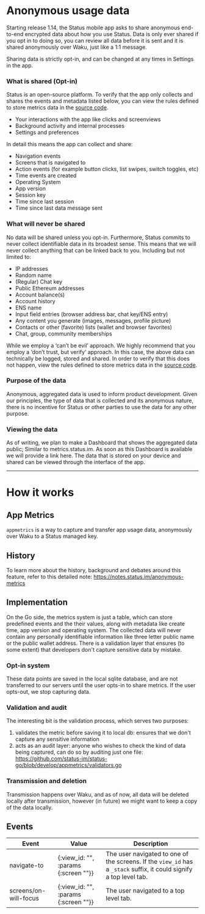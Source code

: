 
# Anonymous usage data
Starting release 1.14, the Status mobile app asks to share anonymous end-to-end encrypted data about how you use Status. Data is only ever shared if you opt in to doing so, you can review all data before it is sent and it is shared anonymously over Waku, just like a 1:1 message.

Sharing data is strictly opt-in, and can be changed at any times in Settings in the app.

### What is shared (Opt-in)
Status is an open-source platform. To verify that the app only collects and shares the events and metadata listed below, you can view the rules defined to store metrics data in the [source code](https://github.com/status-im/status-go/blob/develop/appmetrics/validators.go).

- Your interactions with the app like clicks and screenviews
- Background activity and internal processes
- Settings and preferences

In detail this means the app can collect and share:
- Navigation events
- Screens that is navigated to
- Action events (for example button clicks, list swipes, switch toggles, etc)
- Time events are created
- Operating System
- App version
- Session key
- Time since last session
- Time since last data message sent

### What will never be shared
No data will be shared unless you opt-in. Furthermore, Status commits to never collect identifiable data in its broadest sense. This means that we will never collect anything that can be linked back to you. Including but not limited to:
- IP addresses
- Random name
- (Regular) Chat key
- Public Ethereum addresses
- Account balance(s)
- Account history
- ENS name
- Input field entries (browser address bar, chat key/ENS entry)
- Any content you generate (images, messages, profile picture)
- Contacts or other (favorite) lists (wallet and browser favorites)
- Chat, group, community memberships

While we employ a ‘can’t be evil’ approach. We highly recommend that you employ a ‘don’t trust, but verify’ approach. In this case, the above data can technically be logged, stored and shared. In order to verify that this does not happen, view the rules defined to store metrics data in the [source code](https://github.com/status-im/status-go/blob/develop/appmetrics/validators.go).

### Purpose of the data
Anonymous, aggregated data is used to inform product development. Given our principles, the type of data that is collected and its anonymous nature, there is no incentive for Status or other parties to use the data for any other purpose.


### Viewing the data
As of writing, we plan to make a Dashboard that shows the aggregated data public; Similar to metrics.status.im. As soon as this Dashboard is available we will provide a link here. The data that is stored on your device and shared can be viewed through the interface of the app.





_________

# How it works
## App Metrics

`appmetrics` is a way to capture and transfer app usage data, anonymously over Waku to a Status managed key.


## History
To learn more about the history, background and debates around this feature, refer to this detailed note: https://notes.status.im/anonymous-metrics


## Implementation
On the Go side, the metrics system is just a table, which can store predefined events and the their values, along with metadata like create time, app version and operating system. The collected data will never contain any personally identifiable information like three letter public name or the public wallet address. There is a validation layer that ensures (to some extent) that developers don't capture sensitive data by mistake.

### Opt-in system
These data points are saved in the local sqlite database, and are not transferred to our servers until the user opts-in to share metrics. If the user opts-out, we stop capturing data.

### Validation and audit
The interesting bit is the validation process, which serves two purposes:
1. validates the metric before saving it to local db: ensures that we don't capture any sensitive information
2. acts as an audit layer: anyone who wishes to check the kind of data being captured, can do so by auditing just one file: https://github.com/status-im/status-go/blob/develop/appmetrics/validators.go

### Transmission and deletion
Transmission happens over Waku, and as of now, all data will be deleted locally after transmission, however (in future) we might want to keep a copy of the data locally.


## Events
| Event                 | Value                                | Description                                                                                                         |
|-----------------------|--------------------------------------|---------------------------------------------------------------------------------------------------------------------|
| navigate-to           | {:view_id: "", :params {:screen ""}} | The user navigated to one of the screens. If the `view_id` has a `_stack` suffix, it could signify a top level tab. |
| screens/on-will-focus | {:view_id: "", :params {:screen ""}} | The user navigated to a top level tab.                                                                              |
